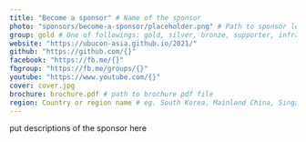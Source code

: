 ```yaml
---
title: "Become a sponsor" # Name of the sponsor
photo: "sponsors/become-a-sponsor/placeholder.png" # Path to sponsor logo: sponsors/<sponsor-item-directory>/logo.png
group: gold # One of followings: gold, silver, bronze, supporter, infra, record, videoi18n, swag, partner
website: "https://ubucon-asia.github.io/2021/"
github: "https://github.com/{}"
facebook: "https://fb.me/{}"
fbgroup: "https://fb.me/groups/{}"
youtube: "https://www.youtube.com/{}"
cover: cover.jpg
brochure: brochure.pdf # path to brochure pdf file
region: Country or region name # eg. South Korea, Mainland China, Singapore, Hong Kong, Taiwan ...
---
```


put descriptions of the sponsor here